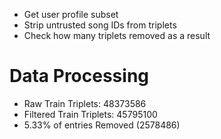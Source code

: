 * Get user profile subset
* Strip untrusted song IDs from triplets
* Check how many triplets removed as a result

# Data Processing
* Raw Train Triplets: 48373586
* Filtered Train Triplets: 45795100
* 5.33% of entries Removed (2578486)

